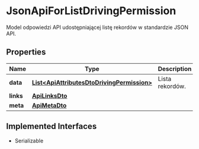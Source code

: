 

# JsonApiForListDrivingPermission

Model odpowiedzi API udostępniającej listę rekordów w standardzie JSON API.

## Properties

| Name | Type | Description | Notes |
|------------ | ------------- | ------------- | -------------|
|**data** | [**List&lt;ApiAttributesDtoDrivingPermission&gt;**](ApiAttributesDtoDrivingPermission.md) | Lista rekordów. |  [optional] |
|**links** | [**ApiLinksDto**](ApiLinksDto.md) |  |  [optional] |
|**meta** | [**ApiMetaDto**](ApiMetaDto.md) |  |  [optional] |


## Implemented Interfaces

* Serializable


